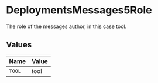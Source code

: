 # DeploymentsMessages5Role

The role of the messages author, in this case tool.


## Values

| Name   | Value  |
| ------ | ------ |
| `TOOL` | tool   |
